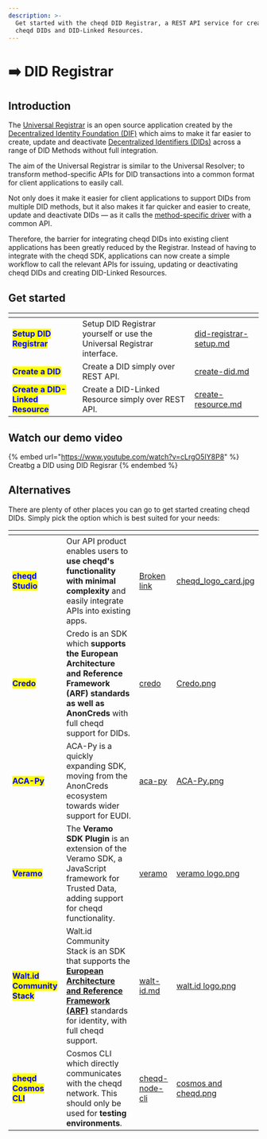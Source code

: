 ```yaml
---
description: >-
  Get started with the cheqd DID Registrar, a REST API service for creating
  cheqd DIDs and DID-Linked Resources.
---
```


# ➡️ DID Registrar

## Introduction

The [Universal Registrar](https://uniregistrar.io/) is an open source application created by the [Decentralized Identity Foundation (DIF)](https://identity.foundation/) which aims to make it far easier to create, update and deactivate [Decentralized Identifiers (DIDs)](https://www.w3.org/TR/did-core/) across a range of DID Methods without full integration.

The aim of the Universal Registrar is similar to the Universal Resolver; to transform method-specific APIs for DID transactions into a common format for client applications to easily call.

Not only does it make it easier for client applications to support DIDs from multiple DID methods, but it also makes it far quicker and easier to create, update and deactivate DIDs — as it calls the [method-specific driver](https://github.com/decentralized-identity/universal-registrar#drivers) with a common API.

Therefore, the barrier for integrating cheqd DIDs into existing client applications has been greatly reduced by the Registrar. Instead of having to integrate with the cheqd SDK, applications can now create a simple workflow to call the relevant APIs for issuing, updating or deactivating cheqd DIDs and creating DID-Linked Resources.

## Get started

<table data-view="cards"><thead><tr><th></th><th></th><th data-hidden data-card-target data-type="content-ref"></th></tr></thead><tbody><tr><td><mark style="color:blue;"><strong>Setup DID Registrar</strong></mark></td><td>Setup DID Registrar yourself or use the Universal Registrar interface.</td><td><a href="did-registrar-setup.md">did-registrar-setup.md</a></td></tr><tr><td><mark style="color:blue;"><strong>Create a DID</strong></mark></td><td>Create a DID simply over REST API.</td><td><a href="create-did.md">create-did.md</a></td></tr><tr><td><mark style="color:blue;"><strong>Create a DID-Linked Resource</strong></mark></td><td>Create a DID-Linked Resource simply over REST API.</td><td><a href="create-resource.md">create-resource.md</a></td></tr></tbody></table>

## Watch our demo video

{% embed url="https://www.youtube.com/watch?v=cLrgO5IY8P8" %}
Creatbg a DID using DID Regisrar
{% endembed %}

## Alternatives

There are plenty of other places you can go to get started creating cheqd DIDs. Simply pick the option which is best suited for your needs:

<table data-view="cards"><thead><tr><th></th><th></th><th data-hidden data-card-target data-type="content-ref"></th><th data-hidden data-card-cover data-type="files"></th></tr></thead><tbody><tr><td><mark style="color:blue;"><strong>cheqd Studio</strong></mark></td><td>Our API product enables users to <strong>use cheqd's functionality with minimal complexity</strong> and easily integrate APIs into existing apps. </td><td><a href="broken-reference">Broken link</a></td><td><a href="../../.gitbook/assets/cheqd_logo_card.jpg">cheqd_logo_card.jpg</a></td></tr><tr><td><mark style="color:blue;"><strong>Credo</strong></mark></td><td>Credo is an SDK which <strong>supports the European Architecture and Reference Framework (ARF)</strong> <strong>standards as well as AnonCreds</strong> with full cheqd support for DIDs. </td><td><a href="../../sdk/credo/">credo</a></td><td><a href="../../.gitbook/assets/Credo.png">Credo.png</a></td></tr><tr><td><mark style="color:blue;"><strong>ACA-Py</strong></mark></td><td>ACA-Py is a quickly expanding SDK, moving from the AnonCreds ecosystem towards wider support for EUDI.</td><td><a href="../../sdk/aca-py/">aca-py</a></td><td><a href="../../.gitbook/assets/ACA-Py.png">ACA-Py.png</a></td></tr><tr><td><mark style="color:blue;"><strong>Veramo</strong></mark></td><td>The <strong>Veramo SDK Plugin</strong> is an extension of the Veramo SDK, a JavaScript framework for Trusted Data, adding support for cheqd functionality.</td><td><a href="../../sdk/veramo/">veramo</a></td><td><a href="../../.gitbook/assets/veramo logo.png">veramo logo.png</a></td></tr><tr><td><mark style="color:blue;"><strong>Walt.id Community Stack</strong></mark></td><td>Walt.id Community Stack is an SDK that supports the <a href="https://digital-strategy.ec.europa.eu/en/library/european-digital-identity-architecture-and-reference-framework-outline"><strong>European Architecture and Reference Framework (ARF)</strong></a> standards for identity, with full cheqd support. </td><td><a href="../../sdk/walt-id.md">walt-id.md</a></td><td><a href="../../.gitbook/assets/walt.id logo.png">walt.id logo.png</a></td></tr><tr><td><mark style="color:blue;"><strong>cheqd Cosmos CLI</strong></mark></td><td>Cosmos CLI which directly communicates with the cheqd network. This should only be used for <strong>testing environments</strong>.</td><td><a href="../tooling/cheqd-node-cli/">cheqd-node-cli</a></td><td><a href="../../.gitbook/assets/cosmos and cheqd.png">cosmos and cheqd.png</a></td></tr></tbody></table>

